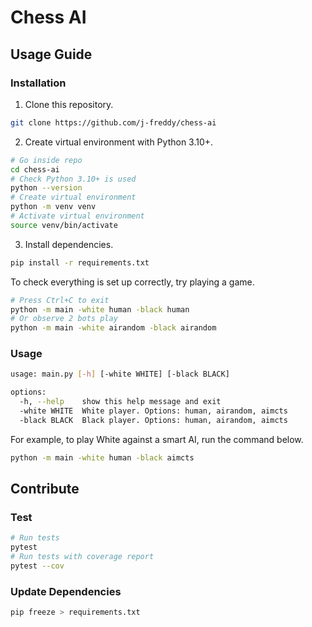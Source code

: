 # Chess AI

## Usage Guide

### Installation

1. Clone this repository.

```sh
git clone https://github.com/j-freddy/chess-ai
```

2. Create virtual environment with Python 3.10+.

```sh
# Go inside repo
cd chess-ai
# Check Python 3.10+ is used
python --version
# Create virtual environment
python -m venv venv
# Activate virtual environment
source venv/bin/activate
```

3. Install dependencies.

```sh
pip install -r requirements.txt
```

To check everything is set up correctly, try playing a game.
```sh
# Press Ctrl+C to exit
python -m main -white human -black human
# Or observe 2 bots play
python -m main -white airandom -black airandom
```

### Usage

```sh
usage: main.py [-h] [-white WHITE] [-black BLACK]

options:
  -h, --help    show this help message and exit
  -white WHITE  White player. Options: human, airandom, aimcts
  -black BLACK  Black player. Options: human, airandom, aimcts
```

For example, to play White against a smart AI, run the command below.
```sh
python -m main -white human -black aimcts
```

## Contribute

### Test

```sh
# Run tests
pytest
# Run tests with coverage report
pytest --cov
```

### Update Dependencies

```sh
pip freeze > requirements.txt
```
